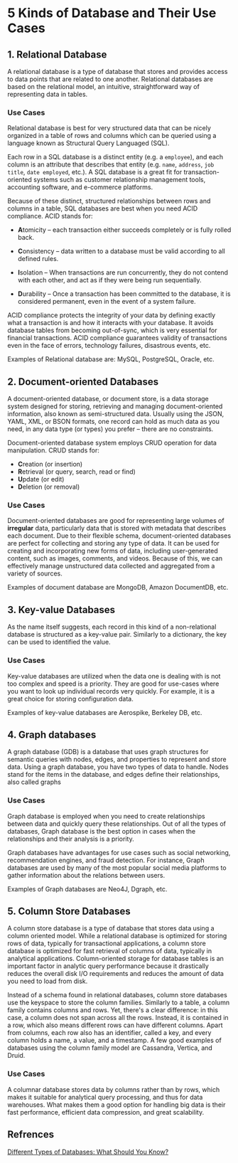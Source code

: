 # 5 Kinds of Database and Their Use Cases

## 1. Relational Database  

A relational database is a type of database that stores and provides access to data points that are related to one another. Relational databases are based on the relational model, an intuitive, straightforward way of representing data in tables.

### Use Cases

Relational database is best for very structured data that can be nicely organized in a table of rows and columns which can be queried using a language known as Structural Query Languaged (SQL).  

Each row in a SQL database is a distinct entity (e.g. a `employee`), and each column is an attribute that describes that entity (e.g. `name`, `address`, `job title`, `date employed`, etc.). A SQL database is a great fit for transaction-oriented systems such as customer relationship management tools, accounting software, and e-commerce platforms.

Because of these distinct, structured relationships between rows and columns in a table, SQL databases are best when you need ACID compliance. ACID stands for:

- **A**tomicity – each transaction either succeeds completely or is fully rolled back.

- **C**onsistency – data written to a database must be valid according to all defined rules.

- **I**solation – When transactions are run concurrently, they do not contend with each other, and act as if they were being run sequentially.

- **D**urability – Once a transaction has been committed to the database, it is considered permanent, even in the event of a system failure.  

ACID compliance protects the integrity of your data by defining exactly what a transaction is and how it interacts with your database. It avoids database tables from becoming out-of-sync, which is very essential for financial transactions. ACID compliance guarantees validity of transactions even in the face of errors, technology failures, disastrous events, etc.

Examples of Relational database are: MySQL, PostgreSQL, Oracle, etc.

## 2. Document-oriented Databases

A document-oriented database, or document store, is a data storage system designed for storing, retrieving and managing document-oriented information, also known as semi-structured data. Usually using the JSON, YAML, XML, or BSON formats, one record can hold as much data as you need, in any data type (or types) you prefer – there are no constraints.

Document-oriented database system employs CRUD operation for data manipulation. CRUD stands for:

- **C**reation (or insertion)
- **R**etrieval (or query, search, read or find)
- **U**pdate (or edit)
- **D**eletion (or removal)

### Use Cases

Document-oriented databases are good for representing large volumes of **irregular** data, particularly data that is stored with metadata that describes each document. Due to their flexible schema, document-oriented databases are perfect for collecting and storing any type of data. It can be used for creating and incorporating new forms of data, including user-generated content, such as images, comments, and videos. Because of this, we can effectively manage unstructured data collected and aggregated from a variety of sources.

Examples of document database are MongoDB, Amazon DocumentDB, etc.

## 3. Key-value Databases

As the name itself suggests, each record in this kind of a non-relational database is structured as a key-value pair. Similarly to a dictionary, the key can be used to identified the value.

### Use Cases

Key-value databases are utilized when the data one is dealing with is not too complex and speed is a priority. They are good for use-cases where you want to look up individual records very quickly. For example, it is a great choice for storing configuration data.

Examples of key-value databases are Aerospike, Berkeley DB, etc.

## 4. Graph databases

A graph database (GDB) is a database that uses graph structures for semantic queries with nodes, edges, and properties to represent and store data. Using a graph database, you have two types of data to handle. Nodes stand for the items in the database, and edges define their relationships, also called graphs

### Use Cases

Graph database is employed when you need to create relationships between data and quickly query these relationships. Out of all the types of databases, Graph database is the best option in cases when the relationships and their analysis is a priority.

Graph databases have advantages for use cases such as social networking, recommendation engines, and fraud detection. For instance, Graph databases are used by many of the most popular social media platforms to gather information about the relations between users.  

Examples of Graph databases are Neo4J, Dgraph, etc.

## 5. Column Store Databases

A column store database is a type of database that stores data using a column oriented model. While a relational database is optimized for storing rows of data, typically for transactional applications, a column store database is optimized for fast retrieval of columns of data, typically in analytical applications. Column-oriented storage for database tables is an important factor in analytic query performance because it drastically reduces the overall disk I/O requirements and reduces the amount of data you need to load from disk.

Instead of a schema found in relational databases, column store databases use the keyspace to store the column families. Similarly to a table, a column family contains columns and rows. Yet, there's a clear difference: in this case, a column does not span across all the rows. Instead, it is contained in a row, which also means different rows can have different columns. Apart from columns, each row also has an identifier, called a key, and every column holds a name, a value, and a timestamp. A few good examples of databases using the column family model are Cassandra, Vertica, and Druid.

### Use Cases

A columnar database stores data by columns rather than by rows, which makes it suitable for analytical query processing, and thus for data warehouses. What makes them a good option for handling big data is their fast performance, efficient data compression, and great scalability.

## Refrences

[Different Types of Databases: What Should You Know?](https://www.bitdegree.org/tutorials/types-of-databases/)
